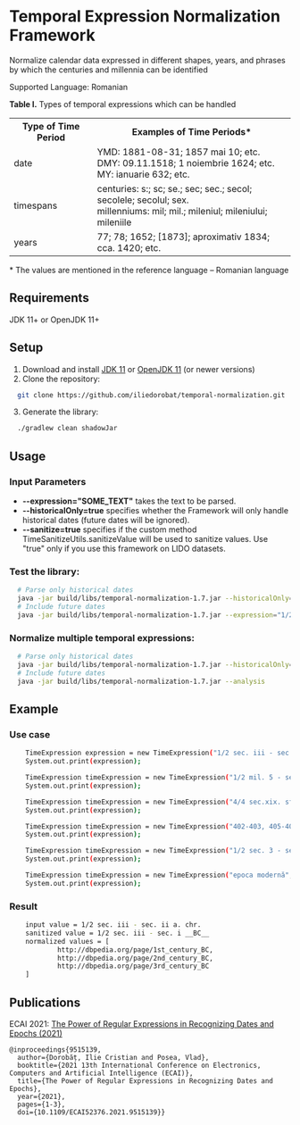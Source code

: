 # Temporal Expression Normalization Framework
Normalize calendar data expressed in different shapes, years, and phrases by which the centuries and millennia can be identified

Supported Language: Romanian

<b>Table I.</b> Types of temporal expressions which can be handled
<table>
    <tr>
        <th>Type of Time Period</th>
        <th>Examples of Time Periods*</th>
    </tr>
    <tr>
        <td>date</td>
        <td>
            YMD: 1881-08-31; 1857 mai 10; etc.<br/>
            DMY: 09.11.1518; 1 noiembrie 1624; etc.<br/>
            MY: ianuarie 632; etc.
        </td>
    </tr>
    <tr>
        <td>timespans</td>
        <td>
            centuries: s:; sc; se.; sec; sec.; secol; secolele; secolul; sex.<br/>
            millenniums: mil; mil.; mileniul; mileniului; mileniile
        </td>
    </tr>
    <tr>
        <td>years</td>
        <td>77; 78; 1652; [1873]; aproximativ 1834; cca. 1420; etc.</td>
    </tr>
</table>
* The values are mentioned in the reference language – Romanian language

## Requirements
JDK 11+ or OpenJDK 11+

## Setup
1. Download and install [JDK 11](https://www.oracle.com/nl/java/technologies/javase/jdk11-archive-downloads.html) or [OpenJDK 11](https://openjdk.org/install/) (or newer versions)
2. Clone the repository:
```bash
  git clone https://github.com/iliedorobat/temporal-normalization.git
```
3. Generate the library:
```bash
  ./gradlew clean shadowJar
```

## Usage
### Input Parameters
- <b>--expression="SOME_TEXT"</b> takes the text to be parsed.
- <b>--historicalOnly=true</b> specifies whether the Framework will only handle historical dates
(future dates will be ignored).
- <b>--sanitize=true</b> specifies if the custom method TimeSanitizeUtils.sanitizeValue will
be used to sanitize values. Use "true" only if you  use this framework on LIDO datasets.

### Test the library:
```bash
  # Parse only historical dates
  java -jar build/libs/temporal-normalization-1.7.jar --historicalOnly=true --expression="1/2 sec. 3 a. chr - sec. 2 p. chr."
  # Include future dates
  java -jar build/libs/temporal-normalization-1.7.jar --expression="1/2 sec. 3 a. chr - sec. 2 p. chr."
```

### Normalize multiple temporal expressions:
```bash
  # Parse only historical dates
  java -jar build/libs/temporal-normalization-1.7.jar --historicalOnly=true --analysis
  # Include future dates
  java -jar build/libs/temporal-normalization-1.7.jar --analysis
```

## Example
### Use case
```bash
    TimeExpression expression = new TimeExpression("1/2 sec. iii - sec. i a. chr.", true, null);
    System.out.print(expression);

    TimeExpression timeExpression = new TimeExpression("1/2 mil. 5 - sec. i al mil. 4 a.chr.", true, null);
    System.out.print(expression);

    TimeExpression timeExpression = new TimeExpression("4/4 sec.xix. sfârșitul sec.al xix-lea și începutul sec.al xx-lea.", true, null);
    System.out.print(expression);

    TimeExpression timeExpression = new TimeExpression("402-403, 405-406 a. chr.", true, null);
    System.out.print(expression);

    TimeExpression timeExpression = new TimeExpression("1/2 sec. 3 - sec. 1 a. chr.", true, null);
    System.out.print(expression);

    TimeExpression timeExpression = new TimeExpression("epoca modernă", true, null);
    System.out.print(expression);
```

### Result
```bash
    input value = 1/2 sec. iii - sec. ii a. chr.
    sanitized value = 1/2 sec. iii - sec. i __BC__
    normalized values = [
            http://dbpedia.org/page/1st_century_BC,
            http://dbpedia.org/page/2nd_century_BC,
            http://dbpedia.org/page/3rd_century_BC
    ]
```

## Publications
ECAI 2021: [The Power of Regular Expressions in Recognizing Dates and Epochs (2021)](https://ieeexplore.ieee.org/document/9515139)
```
@inproceedings{9515139,
  author={Dorobăț, Ilie Cristian and Posea, Vlad},
  booktitle={2021 13th International Conference on Electronics, Computers and Artificial Intelligence (ECAI)}, 
  title={The Power of Regular Expressions in Recognizing Dates and Epochs}, 
  year={2021},
  pages={1-3},
  doi={10.1109/ECAI52376.2021.9515139}}
```
